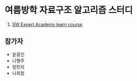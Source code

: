 # 여름방학 자료구조 알고리즘 스터디
1. [SW Expert Academy learn course](https://swexpertacademy.com/main/main.do)


## 참가자
- 윤홍인
- 나형주
- 장민지
- 나희정


